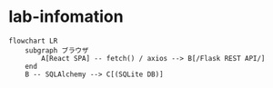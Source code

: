 # lab-infomation
```mermaid
flowchart LR
    subgraph ブラウザ
        A[React SPA] -- fetch() / axios --> B[/Flask REST API/]
    end
    B -- SQLAlchemy --> C[(SQLite DB)]

```